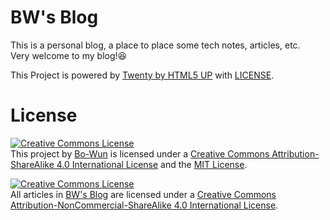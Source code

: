 # BW's Blog

This is a personal blog, a place  to place some tech notes, articles, etc.  
Very welcome to my blog!😆  

This Project is powered by [Twenty by HTML5 UP](https://github.com/imprld01/blog/blob/master/README.txt) with [LICENSE](https://github.com/imprld01/blog/blob/master/LICENSE.txt).


# License
<a rel="license" href="http://creativecommons.org/licenses/by-sa/4.0/"><img alt="Creative Commons License" style="border-width:0" src="https://i.creativecommons.org/l/by-sa/4.0/88x31.png" /></a><br />This project by <a xmlns:cc="http://creativecommons.org/ns#" href="https://github.com/imprld01" property="cc:attributionName" rel="cc:attributionURL">Bo-Wun</a> is licensed under a <a rel="license" href="http://creativecommons.org/licenses/by-sa/4.0/">Creative Commons Attribution-ShareAlike 4.0 International License</a> and the [MIT License](LICENSE.md).

<a rel="license" href="http://creativecommons.org/licenses/by-nc-sa/4.0/"><img alt="Creative Commons License" style="border-width:0" src="https://i.creativecommons.org/l/by-nc-sa/4.0/88x31.png" /></a><br />All articles in <a xmlns:cc="http://creativecommons.org/ns#" href="https://imprld01.github.io/blog/" property="cc:attributionName" rel="cc:attributionURL">BW's Blog</a> are licensed under a <a rel="license" href="http://creativecommons.org/licenses/by-nc-sa/4.0/">Creative Commons Attribution-NonCommercial-ShareAlike 4.0 International License</a>.
